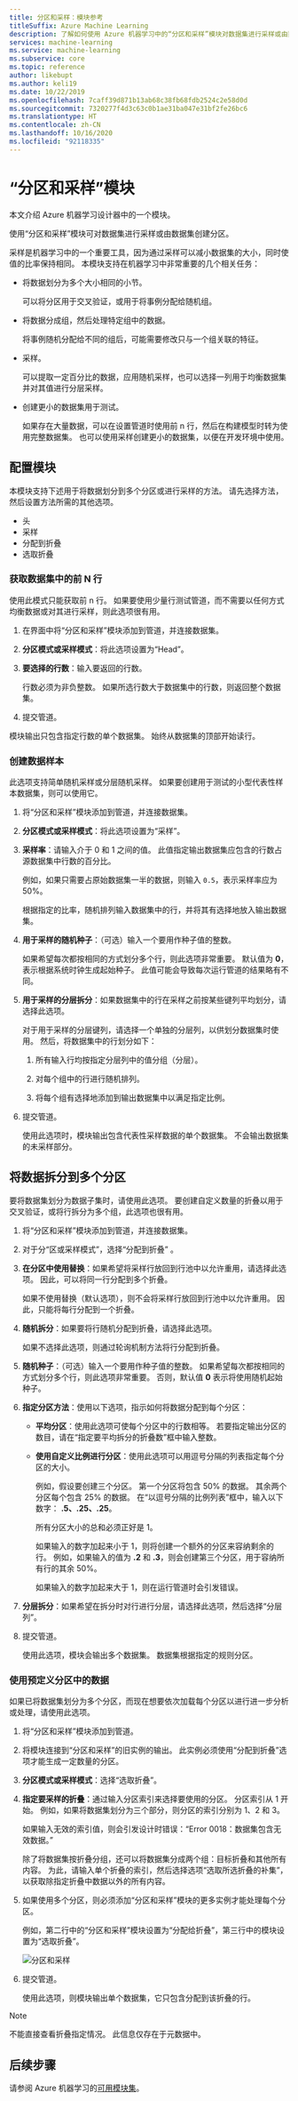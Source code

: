 ```yaml
---
title: 分区和采样：模块参考
titleSuffix: Azure Machine Learning
description: 了解如何使用 Azure 机器学习中的“分区和采样”模块对数据集进行采样或由数据集创建分区。
services: machine-learning
ms.service: machine-learning
ms.subservice: core
ms.topic: reference
author: likebupt
ms.author: keli19
ms.date: 10/22/2019
ms.openlocfilehash: 7caff39d871b13ab68c38fb68fdb2524c2e58d0d
ms.sourcegitcommit: 7320277f4d3c63c0b1ae31ba047e31bf2fe26bc6
ms.translationtype: HT
ms.contentlocale: zh-CN
ms.lasthandoff: 10/16/2020
ms.locfileid: "92118335"
---
```

# <a name="partition-and-sample-module"></a>“分区和采样”模块

本文介绍 Azure 机器学习设计器中的一个模块。

使用“分区和采样”模块可对数据集进行采样或由数据集创建分区。

采样是机器学习中的一个重要工具，因为通过采样可以减小数据集的大小，同时使值的比率保持相同。 本模块支持在机器学习中非常重要的几个相关任务： 

- 将数据划分为多个大小相同的小节。 

  可以将分区用于交叉验证，或用于将事例分配给随机组。

- 将数据分成组，然后处理特定组中的数据。 

  将事例随机分配给不同的组后，可能需要修改只与一个组关联的特征。

- 采样。 

  可以提取一定百分比的数据，应用随机采样，也可以选择一列用于均衡数据集并对其值进行分层采样。

- 创建更小的数据集用于测试。 

  如果存在大量数据，可以在设置管道时使用前 n 行，然后在构建模型时转为使用完整数据集。 也可以使用采样创建更小的数据集，以便在开发环境中使用。

## <a name="configure-the-module"></a>配置模块

本模块支持下述用于将数据划分到多个分区或进行采样的方法。 请先选择方法，然后设置方法所需的其他选项。

- 头
- 采样
- 分配到折叠
- 选取折叠

### <a name="get-top-n-rows-from-a-dataset"></a>获取数据集中的前 N 行

使用此模式只能获取前 n 行。 如果要使用少量行测试管道，而不需要以任何方式均衡数据或对其进行采样，则此选项很有用。

1. 在界面中将“分区和采样”模块添加到管道，并连接数据集。  

1. **分区模式或采样模式**：将此选项设置为“Head”。

1. **要选择的行数**：输入要返回的行数。

   行数必须为非负整数。 如果所选行数大于数据集中的行数，则返回整个数据集。

1. 提交管道。

模块输出只包含指定行数的单个数据集。 始终从数据集的顶部开始读行。

### <a name="create-a-sample-of-data"></a>创建数据样本

此选项支持简单随机采样或分层随机采样。 如果要创建用于测试的小型代表性样本数据集，则可以使用它。

1. 将“分区和采样”模块添加到管道，并连接数据集。

1. **分区模式或采样模式**：将此选项设置为“采样”。

1. **采样率**：请输入介于 0 和 1 之间的值。 此值指定输出数据集应包含的行数占源数据集中行数的百分比。

   例如，如果只需要占原始数据集一半的数据，则输入 `0.5`，表示采样率应为 50%。

   根据指定的比率，随机排列输入数据集中的行，并将其有选择地放入输出数据集。

1. **用于采样的随机种子**：（可选）输入一个要用作种子值的整数。

   如果希望每次都按相同的方式划分多个行，则此选项非常重要。 默认值为 **0**，表示根据系统时钟生成起始种子。 此值可能会导致每次运行管道的结果略有不同。

1. **用于采样的分层拆分**：如果数据集中的行在采样之前按某些键列平均划分，请选择此选项。

   对于用于采样的分层键列，请选择一个单独的分层列，以供划分数据集时使用。 然后，将数据集中的行划分如下：

   1. 所有输入行均按指定分层列中的值分组（分层）。

   1. 对每个组中的行进行随机排列。

   1. 将每个组有选择地添加到输出数据集中以满足指定比例。


1. 提交管道。

   使用此选项时，模块输出包含代表性采样数据的单个数据集。 不会输出数据集的未采样部分。 

## <a name="split-data-into-partitions"></a>将数据拆分到多个分区

要将数据集划分为数据子集时，请使用此选项。 要创建自定义数量的折叠以用于交叉验证，或将行拆分为多个组，此选项也很有用。

1. 将“分区和采样”模块添加到管道，并连接数据集。

1. 对于分“区或采样模式”，选择“分配到折叠” 。

1. **在分区中使用替换**：如果希望将采样行放回到行池中以允许重用，请选择此选项。 因此，可以将同一行分配到多个折叠。

   如果不使用替换（默认选项），则不会将采样行放回到行池中以允许重用。 因此，只能将每行分配到一个折叠。

1. **随机拆分**：如果要将行随机分配到折叠，请选择此选项。

   如果不选择此选项，则通过轮询机制方法将行分配到折叠。

1. **随机种子**：（可选）输入一个要用作种子值的整数。 如果希望每次都按相同的方式划分多个行，则此选项非常重要。 否则，默认值 **0** 表示将使用随机起始种子。

1. **指定分区方法**：使用以下选项，指示如何将数据分配到每个分区：

   - **平均分区**：使用此选项可使每个分区中的行数相等。 若要指定输出分区的数目，请在“指定要平均拆分的折叠数”框中输入整数。

   - **使用自定义比例进行分区**：使用此选项可以用逗号分隔的列表指定每个分区的大小。

     例如，假设要创建三个分区。 第一个分区将包含 50% 的数据。 其余两个分区每个包含 25% 的数据。 在“以逗号分隔的比例列表”框中，输入以下数字： **.5、.25、.25**。

     所有分区大小的总和必须正好是 1。

     如果输入的数字加起来小于 1，则将创建一个额外的分区来容纳剩余的行。 例如，如果输入的值为 **.2** 和 **.3**，则会创建第三个分区，用于容纳所有行的其余 50%。
     
     如果输入的数字加起来大于 1，则在运行管道时会引发错误。

1. **分层拆分**：如果希望在拆分时对行进行分层，请选择此选项，然后选择“分层列”。

1. 提交管道。

   使用此选项，模块会输出多个数据集。 数据集根据指定的规则分区。

### <a name="use-data-from-a-predefined-partition"></a>使用预定义分区中的数据  

如果已将数据集划分为多个分区，而现在想要依次加载每个分区以进行进一步分析或处理，请使用此选项。

1. 将“分区和采样”模块添加到管道。

1. 将模块连接到“分区和采样”的旧实例的输出。 此实例必须使用“分配到折叠”选项才能生成一定数量的分区。

1. **分区模式或采样模式**：选择“选取折叠”。

1. **指定要采样的折叠**：通过输入分区索引来选择要使用的分区。 分区索引从 1 开始。 例如，如果将数据集划分为三个部分，则分区的索引分别为 1、2 和 3。

   如果输入无效的索引值，则会引发设计时错误：“Error 0018：数据集包含无效数据。”

   除了将数据集按折叠分组，还可以将数据集分成两个组：目标折叠和其他所有内容。 为此，请输入单个折叠的索引，然后选择选项“选取所选折叠的补集”，以获取除指定折叠中数据以外的所有内容。

1. 如果使用多个分区，则必须添加“分区和采样”模块的更多实例才能处理每个分区。

   例如，第二行中的“分区和采样”模块设置为“分配给折叠”，第三行中的模块设置为“选取折叠”。     

   ![分区和采样](./media/module/partition-and-sample.png)

1. 提交管道。

   使用此选项，则模块输出单个数据集，它只包含分配到该折叠的行。

> [!NOTE]
>  不能直接查看折叠指定情况。 此信息仅存在于元数据中。

## <a name="next-steps"></a>后续步骤

请参阅 Azure 机器学习的[可用模块集](module-reference.md)。 